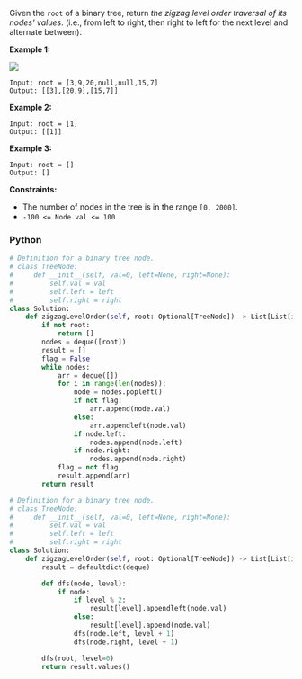 Given the  `root`  of a binary tree, return  _the zigzag level order traversal of its nodes' values_. (i.e., from left to right, then right to left for the next level and alternate between).

**Example 1:**

![](https://assets.leetcode.com/uploads/2021/02/19/tree1.jpg)
```
Input: root = [3,9,20,null,null,15,7]
Output: [[3],[20,9],[15,7]]
```

**Example 2:**
```
Input: root = [1]
Output: [[1]]
```

**Example 3:**
```
Input: root = []
Output: []
```

**Constraints:**

-   The number of nodes in the tree is in the range  `[0, 2000]`.
-   `-100 <= Node.val <= 100`


### Python
```python
# Definition for a binary tree node.
# class TreeNode:
#     def __init__(self, val=0, left=None, right=None):
#         self.val = val
#         self.left = left
#         self.right = right
class Solution:
    def zigzagLevelOrder(self, root: Optional[TreeNode]) -> List[List[int]]:
        if not root:
            return []
        nodes = deque([root])
        result = []
        flag = False
        while nodes:
            arr = deque([])
            for i in range(len(nodes)):
                node = nodes.popleft()
                if not flag:
                    arr.append(node.val)
                else:
                    arr.appendleft(node.val)
                if node.left:
                    nodes.append(node.left)
                if node.right:
                    nodes.append(node.right)
            flag = not flag
            result.append(arr)
        return result
```

```python
# Definition for a binary tree node.
# class TreeNode:
#     def __init__(self, val=0, left=None, right=None):
#         self.val = val
#         self.left = left
#         self.right = right
class Solution:
    def zigzagLevelOrder(self, root: Optional[TreeNode]) -> List[List[int]]:
        result = defaultdict(deque)

        def dfs(node, level):
            if node:
                if level % 2:
                    result[level].appendleft(node.val)
                else:
                    result[level].append(node.val)
                dfs(node.left, level + 1)
                dfs(node.right, level + 1)

        dfs(root, level=0)
        return result.values()
```